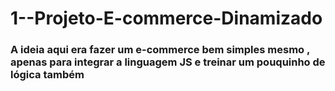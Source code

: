 # 1--Projeto-E-commerce-Dinamizado
### A ideia aqui era fazer um e-commerce bem simples mesmo , apenas para integrar a linguagem JS e treinar um pouquinho de lógica também

